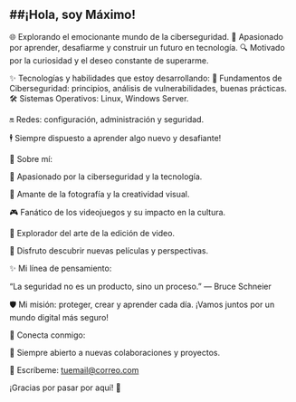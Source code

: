 ##¡Hola, soy Máximo!
----------------------
🌐 Explorando el emocionante mundo de la ciberseguridad.
🚀 Apasionado por aprender, desafiarme y construir un futuro en tecnología.
🔍 Motivado por la curiosidad y el deseo constante de superarme.

✨ Tecnologías y habilidades que estoy desarrollando:
🔧 Fundamentos de Ciberseguridad: principios, análisis de vulnerabilidades, buenas prácticas.
🛠️ Sistemas Operativos: Linux, Windows Server.

🔛 Redes: configuración, administración y seguridad.

🕴️ Siempre dispuesto a aprender algo nuevo y desafiante!

🎨 Sobre mí:

🌌 Apasionado por la ciberseguridad y la tecnología.

📸 Amante de la fotografía y la creatividad visual.

🎮 Fanático de los videojuegos y su impacto en la cultura.

🎥 Explorador del arte de la edición de video.

🎦 Disfruto descubrir nuevas películas y perspectivas.

✨ Mi línea de pensamiento:

“La seguridad no es un producto, sino un proceso.” — Bruce Schneier

🛡️ Mi misión: proteger, crear y aprender cada día. ¡Vamos juntos por un mundo digital más seguro!

💌 Conecta conmigo:

📢 Siempre abierto a nuevas colaboraciones y proyectos.

📧 Escríbeme: tuemail@correo.com

¡Gracias por pasar por aquí! 🚀
